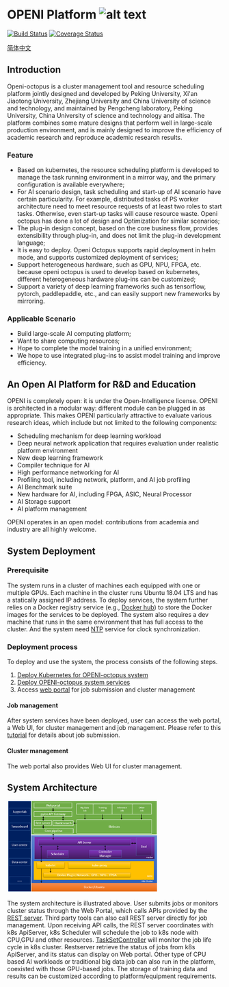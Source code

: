 # OPENI Platform ![alt text][logo]

[logo]: ./openilogo.png "OPENI"

[![Build Status](https://travis-ci.org/Microsoft/openi.svg?branch=master)](https://travis-ci.org/open-intelligence/openi)
[![Coverage Status](https://coveralls.io/repos/github/open-intelligence/openi/badge.svg?branch=master)](https://coveralls.io/github/open-intelligence/openi?branch=master)

[简体中文](./README_zh.md)

## Introduction

Openi-octopus is a cluster management tool and resource scheduling platform jointly designed and developed by Peking University, Xi'an Jiaotong University, Zhejiang University and China University of science and technology, and maintained by Pengcheng laboratory, Peking University, China University of science and technology and aitisa. The platform combines some mature designs that perform well in large-scale production environment, and is mainly designed to improve the efficiency of academic research and reproduce academic research results.

### Feature

- Based on kubernetes, the resource scheduling platform is developed to manage the task running environment in a mirror way, and the primary configuration is available everywhere;
- For AI scenario design, task scheduling and start-up of AI scenario have certain particularity. For example, distributed tasks of PS worker architecture need to meet resource requests of at least two roles to start tasks. Otherwise, even start-up tasks will cause resource waste. Openi octopus has done a lot of design and Optimization for similar scenarios;
- The plug-in design concept, based on the core business flow, provides extensibility through plug-in, and does not limit the plug-in development language;
- It is easy to deploy. Openi Octopus supports rapid deployment in helm mode, and supports customized deployment of services;
- Support heterogeneous hardware, such as GPU, NPU, FPGA, etc. because openi octopus is used to develop based on kubernetes, different heterogeneous hardware plug-ins can be customized;
- Support a variety of deep learning frameworks such as tensorflow, pytorch, paddlepaddle, etc., and can easily support new frameworks by mirroring.

### Applicable Scenario

- Build large-scale AI computing platform;
- Want to share computing resources;
- Hope to complete the model training in a unified environment;
- We hope to use integrated plug-ins to assist model training and improve efficiency.

## An Open AI Platform for R&D and Education 

OPENI is completely open: it is under the Open-Intelligence license. OPENI is architected in a modular way: different module can be plugged in as appropriate. This makes OPENI particularly attractive to evaluate various research ideas, which include but not limited to the following components: 

* Scheduling mechanism for deep learning workload
* Deep neural network application that requires evaluation under realistic platform environment
* New deep learning framework
* Compiler technique for AI
* High performance networking for AI
* Profiling tool, including network, platform, and AI job profiling
* AI Benchmark suite
* New hardware for AI, including FPGA, ASIC, Neural Processor
* AI Storage support
* AI platform management 

OPENI operates in an open model: contributions from academia and industry are all highly welcome. 

## System Deployment

### Prerequisite

The system runs in a cluster of machines each equipped with one or multiple GPUs. 
Each machine in the cluster runs Ubuntu 18.04 LTS and has a statically assigned IP address.
To deploy services, the system further relies on a Docker registry service (e.g., [Docker hub](https://docs.docker.com/docker-hub/)) 
to store the Docker images for the services to be deployed.
The system also requires a dev machine that runs in the same environment that has full access to the cluster.
And the system need [NTP](http://www.ntp.org/) service for clock synchronization.

### Deployment process
To deploy and use the system, the process consists of the following steps.

1. [Deploy Kubernetes for OPENI-octopus system](./deepops/README_zh.md)
2. [Deploy OPENI-octopus system services](./doc/install_openi_octopus.md)
3. Access [web portal](./web-portal/README.md) for job submission and cluster management

#### Job management

After system services have been deployed, user can access the web portal, a Web UI, for cluster management and job management.
Please refer to this [tutorial](./user%20manual.pdf) for details about job submission.

#### Cluster management

The web portal also provides Web UI for cluster management.

## System Architecture

<p style="text-align: left;">
  <img src="./sysarch.png" title="System Architecture" alt="System Architecture" width = 70% height = 70%  />
</p>

The system architecture is illustrated above. 
User submits jobs or monitors cluster status through the Web Portal, 
which calls APIs provided by the [REST server](./rest-server/README.md).
Third party tools can also call REST server directly for job management.
Upon receiving API calls, the REST server coordinates with k8s ApiServer, k8s Scheduler will schedule the job to k8s node with CPU,GPU and other resources.
[TaskSetController](./taskset/README.md) will monitor the job life cycle in k8s cluster.
Restserver retrieve the status of jobs from k8s ApiServer, and its status can display on Web portal.
Other type of CPU based AI workloads or traditional big data job
can also run in the platform, coexisted with those GPU-based jobs. 
The storage of training data and results can be customized according to platform/equipment requirements.

